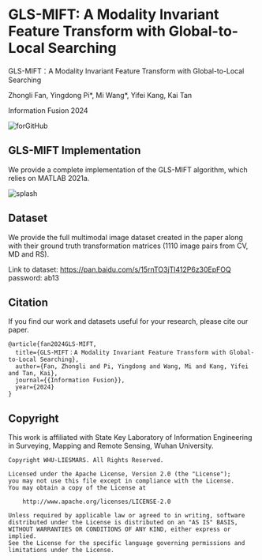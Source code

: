 # GLS-MIFT: A Modality Invariant Feature Transform with Global-to-Local Searching

GLS-MIFT：A Modality Invariant Feature Transform with Global-to-Local Searching

Zhongli Fan, Yingdong Pi*, Mi Wang*, Yifei Kang, Kai Tan

Information Fusion 2024

![forGitHub](E:\PHD_Things\11.MIFT_paper\投稿information_fusion\Major\图片\forGitHub.jpg)

## GLS-MIFT Implementation

We provide a complete implementation of the GLS-MIFT algorithm, which relies on MATLAB 2021a.

![splash](E:\PHD_Things\6.algorithm_implements\4GLS_MIFT\result\exe\splash.png)

## Dataset

We provide the full multimodal image dataset created in the paper along with their ground truth transformation matrices (1110 image pairs from CV, MD and RS).

Link to dataset: https://pan.baidu.com/s/15rnTO3jTl412P6z30EpFOQ password: ab13

## Citation

If you find our work and datasets useful for your research, please cite our paper.

~~~
@article{fan2024GLS-MIFT,
  title={GLS-MIFT：A Modality Invariant Feature Transform with Global-to-Local Searching},
  author={Fan, Zhongli and Pi, Yingdong and Wang, Mi and Kang, Yifei and Tan, Kai},
  journal={{Information Fusion}},
  year={2024}
}
~~~

## Copyright

This work is affiliated with State Key Laboratory of Information Engineering in Surveying, Mapping and Remote Sensing, Wuhan University.

~~~
Copyright WHU-LIESMARS. All Rights Reserved.

Licensed under the Apache License, Version 2.0 (the "License");
you may not use this file except in compliance with the License.
You may obtain a copy of the License at

    http://www.apache.org/licenses/LICENSE-2.0

Unless required by applicable law or agreed to in writing, software
distributed under the License is distributed on an "AS IS" BASIS,
WITHOUT WARRANTIES OR CONDITIONS OF ANY KIND, either express or implied.
See the License for the specific language governing permissions and
limitations under the License.
~~~



